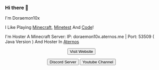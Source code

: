 ### Hi there 👋
<p>I'm Doraemon10x</p>
<p>I Like Playing <a href="https://www.minecraft.net">Minecraft</a>, <a href="https://www.minetest.net/">Minetest</a> And <a href="https://code.org/">Code</a>!</p>
<p>I'm Hoster A Minecraft Server: IP: doraemon10x.aternos.me | Port: 53509 ( Java Version ) And Hoster In <a href="https://aternos.org">Aternos</a>
<center><p><a href="https://doraemon10x.github.io/"><button type="button" class="btn btn-primary btn-lg">Visit Website</button></a></p></center>
<center>
<a href="https://doraemon10x.github.io/invite/"><button type="button" class="btn btn-primary btn-lg">Discord Server</button></a>
<a href="https://doraemon10x.github.io/youtube/"><button type="button" class="btn btn-primary btn-lg">Youtube Channel</button></a>
</center>
